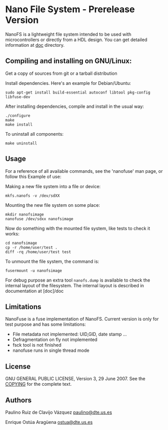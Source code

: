# Nano File System - Prerelease Version

NanoFS is a lightweight file system intended to be used with microcontrollers
or directly from a HDL design. You can get detailed information at 
[doc](/doc) directory.
 
## Compiling and installing on GNU/Linux:

Get a copy of sources from git or a tarball distribution

Install dependencies. Here's an example for Debian/Ubuntu:

    sudo apt-get install build-essential autoconf libtool pkg-config libfuse-dev

After installing dependencies, compile and install in the usual way:

    ./configure
    make
    make install

To uninstall all components:

    make uninstall
    
## Usage

For a reference of all available commands, see the 'nanofuse' man page, or
follow this Example of use:

Making a new file system into a file or device:
 
    mkfs.nanofs -v /dev/sdXX

Mounting the new file system on some place:

    mkdir nanofsimage
    nanofuse /dev/sdxx nanofsimage
    
Now do something with the mounted file system, like tests to check it works:
    
    cd nanofsimage
    cp -r /home/user/test .
    diff -rq /home/user/test test

To unmount the file system, the command is:

    fusermount -u nanofsimage
    
For debug purpose an extra tool `nanofs.dump` is available to check the 
internal layout of the filesystem. The internal layout is described in
documentation at [doc]/doc
 
## Limitations 

NanoFuse is a fuse implementation of NanoFS. Current version is only for test 
purpose and has some limitations:

- File metadata not implemented: UID,GID, date stamp ...
- Defragmentation on fly not implemented
- fsck tool is not finished
- nanofuse runs in single thread mode

## License

GNU GENERAL PUBLIC LICENSE, Version 3, 29 June 2007.
See the [COPYING](/COPYING) for the complete text.


## Authors

Paulino Ruiz de Clavijo Vázquez <paulino@dte.us.es>

Enrique Ostúa Aragüena <ostua@dte.us.es>


